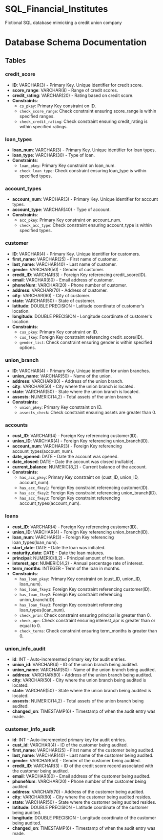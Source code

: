 # SQL_Financial_Institutes
Fictional SQL database mimicking a credit union company 

# Database Schema Documentation

## Tables

### credit_score
- **ID**: VARCHAR(3) - Primary Key. Unique identifier for credit score.
- **score_range**: VARCHAR(8) - Range of credit scores.
- **credit_rating**: VARCHAR(20) - Rating based on credit score.
- **Constraints**:
  - `cs_pkey`: Primary Key constraint on ID.
  - `check_score_range`: Check constraint ensuring score_range is within specified ranges.
  - `check_credit_rating`: Check constraint ensuring credit_rating is within specified ratings.

### loan_types
- **loan_num**: VARCHAR(3) - Primary Key. Unique identifier for loan types.
- **loan_type**: VARCHAR(30) - Type of loan.
- **Constraints**:
  - `loan_pkey`: Primary Key constraint on loan_num.
  - `check_loan_type`: Check constraint ensuring loan_type is within specified types.

### account_types
- **account_num**: VARCHAR(3) - Primary Key. Unique identifier for account types.
- **account_type**: VARCHAR(40) - Type of account.
- **Constraints**:
  - `acc_pkey`: Primary Key constraint on account_num.
  - `check_acc_type`: Check constraint ensuring account_type is within specified types.

### customer
- **ID**: VARCHAR(4) - Primary Key. Unique identifier for customers.
- **first_name**: VARCHAR(25) - First name of customer.
- **last_name**: VARCHAR(40) - Last name of customer.
- **gender**: VARCHAR(50) - Gender of customer.
- **credit_ID**: VARCHAR(3) - Foreign Key referencing credit_score(ID).
- **email**: VARCHAR(80) - Email address of customer.
- **phoneNum**: VARCHAR(20) - Phone number of customer.
- **address**: VARCHAR(70) - Address of customer.
- **city**: VARCHAR(60) - City of customer.
- **state**: VARCHAR(50) - State of customer.
- **latitude**: DOUBLE PRECISION - Latitude coordinate of customer's location.
- **longitude**: DOUBLE PRECISION - Longitude coordinate of customer's location.
- **Constraints**:
  - `cus_pkey`: Primary Key constraint on ID.
  - `cus_fkey`: Foreign Key constraint referencing credit_score(ID).
  - `gender_list`: Check constraint ensuring gender is within specified options.

### union_branch
- **ID**: VARCHAR(4) - Primary Key. Unique identifier for union branches.
- **union_name**: VARCHAR(50) - Name of the union.
- **address**: VARCHAR(80) - Address of the union branch.
- **city**: VARCHAR(50) - City where the union branch is located.
- **state**: VARCHAR(50) - State where the union branch is located.
- **assests**: NUMERIC(14,2) - Total assets of the union branch.
- **Constraints**:
  - `union_pkey`: Primary Key constraint on ID.
  - `assests_check`: Check constraint ensuring assets are greater than 0.

### accounts
- **cust_ID**: VARCHAR(4) - Foreign Key referencing customer(ID).
- **union_ID**: VARCHAR(4) - Foreign Key referencing union_branch(ID).
- **account_num**: VARCHAR(3) - Foreign Key referencing account_types(account_num).
- **date_opened**: DATE - Date the account was opened.
- **date_closed**: DATE - Date the account was closed (nullable).
- **current_balance**: NUMERIC(8,2) - Current balance of the account.
- **Constraints**:
  - `has_acc_pkey`: Primary Key constraint on (cust_ID, union_ID, account_num).
  - `has_acc_fkey1`: Foreign Key constraint referencing customer(ID).
  - `has_acc_fkey2`: Foreign Key constraint referencing union_branch(ID).
  - `has_acc_fkey3`: Foreign Key constraint referencing account_types(account_num).

### loans
- **cust_ID**: VARCHAR(4) - Foreign Key referencing customer(ID).
- **union_ID**: VARCHAR(4) - Foreign Key referencing union_branch(ID).
- **loan_num**: VARCHAR(3) - Foreign Key referencing loan_types(loan_num).
- **start_date**: DATE - Date the loan was initiated.
- **maturity_date**: DATE - Date the loan matures.
- **principal**: NUMERIC(8,2) - Principal amount of the loan.
- **interest_apr**: NUMERIC(4,2) - Annual percentage rate of interest.
- **term_months**: INTEGER - Term of the loan in months.
- **Constraints**:
  - `has_loan_pkey`: Primary Key constraint on (cust_ID, union_ID, loan_num).
  - `has_loan_fkey1`: Foreign Key constraint referencing customer(ID).
  - `has_loan_fkey2`: Foreign Key constraint referencing union_branch(ID).
  - `has_loan_fkey3`: Foreign Key constraint referencing loan_types(loan_num).
  - `check_prin`: Check constraint ensuring principal is greater than 0.
  - `check_apr`: Check constraint ensuring interest_apr is greater than or equal to 0.
  - `check_terms`: Check constraint ensuring term_months is greater than 0.

### union_info_audit
- **id**: INT - Auto-incremented primary key for audit entries.
- **union_id**: VARCHAR(4) - ID of the union branch being audited.
- **union_name**: VARCHAR(50) - Name of the union branch being audited.
- **address**: VARCHAR(80) - Address of the union branch being audited.
- **city**: VARCHAR(50) - City where the union branch being audited is located.
- **state**: VARCHAR(50) - State where the union branch being audited is located.
- **assests**: NUMERIC(14,2) - Total assets of the union branch being audited.
- **changed_on**: TIMESTAMP(6) - Timestamp of when the audit entry was made.

### customer_info_audit
- **id**: INT - Auto-incremented primary key for audit entries.
- **cust_id**: VARCHAR(4) - ID of the customer being audited.
- **first_name**: VARCHAR(25) - First name of the customer being audited.
- **last_name**: VARCHAR(40) - Last name of the customer being audited.
- **gender**: VARCHAR(50) - Gender of the customer being audited.
- **credit_ID**: VARCHAR(3) - ID of the credit score record associated with the customer being audited.
- **email**: VARCHAR(80) - Email address of the customer being audited.
- **phoneNum**: VARCHAR(20) - Phone number of the customer being audited.
- **address**: VARCHAR(70) - Address of the customer being audited.
- **city**: VARCHAR(60) - City where the customer being audited resides.
- **state**: VARCHAR(50) - State where the customer being audited resides.
- **latitude**: DOUBLE PRECISION - Latitude coordinate of the customer being audited.
- **longitude**: DOUBLE PRECISION - Longitude coordinate of the customer being audited.
- **changed_on**: TIMESTAMP(6) - Timestamp of when the audit entry was made.

